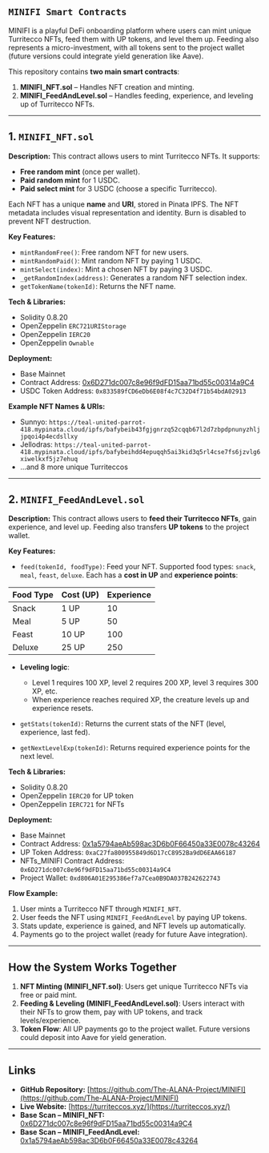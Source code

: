 ## `MINIFI Smart Contracts`

MINIFI is a playful DeFi onboarding platform where users can mint unique Turritecco NFTs, feed them with UP tokens, and level them up. Feeding also represents a micro-investment, with all tokens sent to the project wallet (future versions could integrate yield generation like Aave).

This repository contains **two main smart contracts**:

1. **MINIFI_NFT.sol** – Handles NFT creation and minting.
2. **MINIFI_FeedAndLevel.sol** – Handles feeding, experience, and leveling up of Turritecco NFTs.

---

## 1. `MINIFI_NFT.sol`

**Description:**
This contract allows users to mint Turritecco NFTs. It supports:

* **Free random mint** (once per wallet).
* **Paid random mint** for 1 USDC.
* **Paid select mint** for 3 USDC (choose a specific Turritecco).

Each NFT has a unique **name** and **URI**, stored in Pinata IPFS. The NFT metadata includes visual representation and identity. Burn is disabled to prevent NFT destruction.

**Key Features:**

* `mintRandomFree()`: Free random NFT for new users.
* `mintRandomPaid()`: Mint random NFT by paying 1 USDC.
* `mintSelect(index)`: Mint a chosen NFT by paying 3 USDC.
* `_getRandomIndex(address)`: Generates a random NFT selection index.
* `getTokenName(tokenId)`: Returns the NFT name.

**Tech & Libraries:**

* Solidity 0.8.20
* OpenZeppelin `ERC721URIStorage`
* OpenZeppelin `IERC20`
* OpenZeppelin `Ownable`

**Deployment:**

* Base Mainnet
* Contract Address: [0x6D271dc007c8e96f9dFD15aa71bd55c00314a9C4](https://basescan.org/address/0x6D271dc007c8e96f9dFD15aa71bd55c00314a9C4#code)
* USDC Token Address: `0x833589fCD6eDb6E08f4c7C32D4f71b54bdA02913`

**Example NFT Names & URIs:**

* Sunnyo: `https://teal-united-parrot-418.mypinata.cloud/ipfs/bafybeib43fgjgnrzq52cqqb67l2d7zbpdpnunyzhljjpqoi4p4ecdsllxy`
* Jellodras: `https://teal-united-parrot-418.mypinata.cloud/ipfs/bafybeihdd4epuqqh5ai3kid3q5rl4cse7fs6jzvlg6xiwelkxf5jz7ehuq`
* …and 8 more unique Turriteccos

---

## 2. `MINIFI_FeedAndLevel.sol`

**Description:**
This contract allows users to **feed their Turritecco NFTs**, gain experience, and level up. Feeding also transfers **UP tokens** to the project wallet.

**Key Features:**

* `feed(tokenId, foodType)`: Feed your NFT. Supported food types: `snack`, `meal`, `feast`, `deluxe`. Each has a **cost in UP** and **experience points**:

| Food Type | Cost (UP) | Experience |
| --------- | --------- | ---------- |
| Snack     | 1 UP      | 10         |
| Meal      | 5 UP      | 50         |
| Feast     | 10 UP     | 100        |
| Deluxe    | 25 UP     | 250        |

* **Leveling logic**:

  * Level 1 requires 100 XP, level 2 requires 200 XP, level 3 requires 300 XP, etc.
  * When experience reaches required XP, the creature levels up and experience resets.

* `getStats(tokenId)`: Returns the current stats of the NFT (level, experience, last fed).

* `getNextLevelExp(tokenId)`: Returns required experience points for the next level.

**Tech & Libraries:**

* Solidity 0.8.20
* OpenZeppelin `IERC20` for UP token
* OpenZeppelin `IERC721` for NFTs

**Deployment:**

* Base Mainnet
* Contract Address: [0x1a5794aeAb598ac3D6b0F66450a33E0078c43264](https://basescan.org/address/0x1a5794aeAb598ac3D6b0F66450a33E0078c43264#code)
* UP Token Address: `0xaC27fa800955849d6D17cC8952Ba9dD6EAA66187`
* NFTs_MINIFI Contract Address: `0x6D271dc007c8e96f9dFD15aa71bd55c00314a9C4`
* Project Wallet: `0xd806A01E295386ef7a7Cea0B9DA037B242622743`

**Flow Example:**

1. User mints a Turritecco NFT through `MINIFI_NFT`.
2. User feeds the NFT using `MINIFI_FeedAndLevel` by paying UP tokens.
3. Stats update, experience is gained, and NFT levels up automatically.
4. Payments go to the project wallet (ready for future Aave integration).

---

## How the System Works Together

1. **NFT Minting (MINIFI_NFT.sol)**: Users get unique Turritecco NFTs via free or paid mint.
2. **Feeding & Leveling (MINIFI_FeedAndLevel.sol)**: Users interact with their NFTs to grow them, pay with UP tokens, and track levels/experience.
3. **Token Flow**: All UP payments go to the project wallet. Future versions could deposit into Aave for yield generation.

---

## Links

* **GitHub Repository:** [https://github.com/The-ALANA-Project/MINIFI](https://github.com/The-ALANA-Project/MINIFI)
* **Live Website:** [https://turriteccos.xyz/](https://turriteccos.xyz/)
* **Base Scan – MINIFI_NFT:** [0x6D271dc007c8e96f9dFD15aa71bd55c00314a9C4](https://basescan.org/address/0x6D271dc007c8e96f9dFD15aa71bd55c00314a9C4#code)
* **Base Scan – MINIFI_FeedAndLevel:** [0x1a5794aeAb598ac3D6b0F66450a33E0078c43264](https://basescan.org/address/0x1a5794aeAb598ac3D6b0F66450a33E0078c43264#code)
